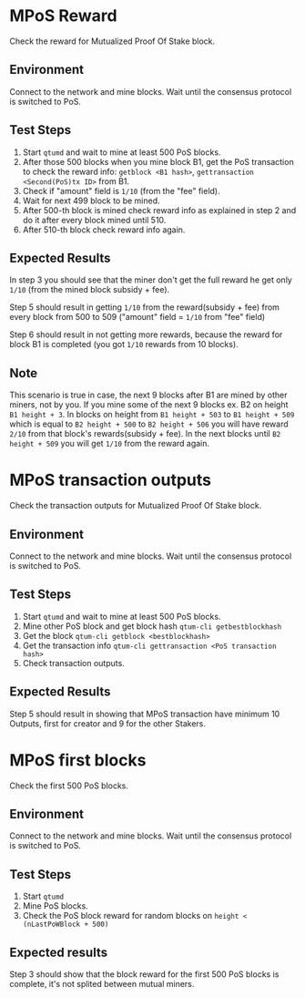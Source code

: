 
# MPoS Reward

Check the reward for Mutualized Proof Of Stake block.

## Environment

Connect to the network and mine blocks. Wait until the consensus protocol is switched to PoS.

## Test Steps

1. Start `qtumd` and wait to mine at least 500 PoS blocks.
2. After those 500 blocks when you mine block B1, get the PoS transaction to check the reward info:  `getblock <B1 hash>`, `gettransaction <Second(PoS)tx ID>` from B1.
3. Check if "amount" field is `1/10` (from the "fee" field).
4. Wait for next 499 block to be mined.
5. After 500-th block is mined check reward info as explained in step 2 and do it after every block mined until 510.
6. After 510-th block check reward info again.

## Expected Results

In step 3 you should see that the miner don't get the full reward he get only `1/10` (from the mined block subsidy + fee).

Step 5 should result in getting `1/10` from the reward(subsidy + fee) from every block from 500 to 509 ("amount" field = `1/10` from "fee" field)

Step 6 should result in not getting more rewards, because the reward for block B1 is completed (you got `1/10` rewards from 10 blocks).

## Note

This scenario is true in case, the next 9 blocks after B1 are mined by other miners, not by you. If you mine some of the next 9 blocks ex. B2 on height `B1 height + 3`. In blocks on height from `B1 height + 503` to `B1 height + 509` which is equal to `B2 height + 500` to `B2 height + 506` you will have reward `2/10` from that block's rewards(subsidy + fee). In the next blocks until `B2 height + 509` you will get `1/10` from the reward again.  



# MPoS transaction outputs

Check the transaction outputs for Mutualized Proof Of Stake block.

## Environment

Connect to the network and mine blocks. Wait until the consensus protocol is switched to PoS.

## Test Steps

1. Start `qtumd` and wait to mine at least 500 PoS blocks.
2. Mine other PoS block and get block hash `qtum-cli getbestblockhash`
3. Get the block `qtum-cli getblock <bestblockhash>`
4. Get the transaction info `qtum-cli gettransaction <PoS transaction hash>`
5. Check transaction outputs.

## Expected Results

Step 5 should result in showing that MPoS transaction have minimum 10 Outputs, first for creator and 9 for the other Stakers.



# MPoS first blocks

Check the first 500 PoS blocks.

## Environment

Connect to the network and mine blocks. Wait until the consensus protocol is switched to PoS.

## Test Steps

1. Start `qtumd` 
2. Mine PoS blocks.
3. Check the PoS block reward for random blocks on `height < (nLastPoWBlock + 500)`

## Expected results

Step 3 should show that the block reward for the first 500 PoS blocks is complete, it's not splited between mutual miners.
